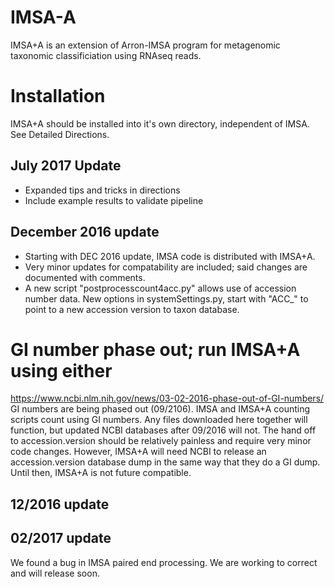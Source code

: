 # IMSA-A
IMSA+A is an extension of Arron-IMSA program for metagenomic taxonomic classificiation using RNAseq reads. 
# Installation
IMSA+A should be installed into it's own directory, independent of IMSA.
See Detailed Directions.
## July 2017 Update
* Expanded tips and tricks in directions
* Include example results to validate pipeline
## December 2016 update
* Starting with DEC 2016 update, IMSA code is distributed with IMSA+A.
* Very minor updates for compatability are included; said changes are documented with comments.
* A new script "postprocesscount4acc.py" allows use of accession number data.
New options in systemSettings.py, start with "ACC_" to point to a new accession version to taxon database.
# GI number phase out; run IMSA+A using either
https://www.ncbi.nlm.nih.gov/news/03-02-2016-phase-out-of-GI-numbers/
GI numbers are being phased out (09/2106).  IMSA and IMSA+A counting scripts count using GI numbers.
Any files downloaded here together will function, but updated NCBI databases after 09/2016 will not.
The hand off to accession.version should be relatively painless and require very minor code changes.  However, IMSA+A will need NCBI to release an accession.version database dump in the same way that they do a GI dump.  Until then, IMSA+A is not future compatible.
## 12/2016 update
## 02/2017 update
We found a bug in IMSA paired end processing.  We are working to correct and will release soon.
